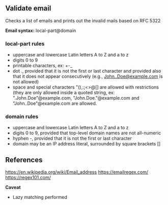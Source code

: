 ## Validate email
Checks a list of emails and prints out the invalid mails based on RFC 5322

__Email syntax:__ local-part@domain

### local-part rules
* uppercase and lowercase Latin letters A to Z and a to z
* digits 0 to 9
* printable characters, ex:  +-_
* dot ., provided that it is not the first or last character and provided also that it does not appear consecutively (e.g., John..Doe@example.com is not allowed)
* space and special characters "(),:;<>@[\] are allowed with restrictions (they are only allowed inside a quoted string, ex: ".John.Doe"@example.com, "John.Doe."@example.com and "John..Doe"@example.com are allowed.

### domain rules
* uppercase and lowercase Latin letters A to Z and a to z
* digits 0 to 9, provided that top-level domain names are not all-numeric
* hyphen -, provided that it is not the first or last character
* domain may be an IP address literal, surrounded by square brackets []

## References
https://en.wikipedia.org/wiki/Email_address
https://emailregex.com/
https://regex101.com/

__Caveat__
* Lazy matching performed

